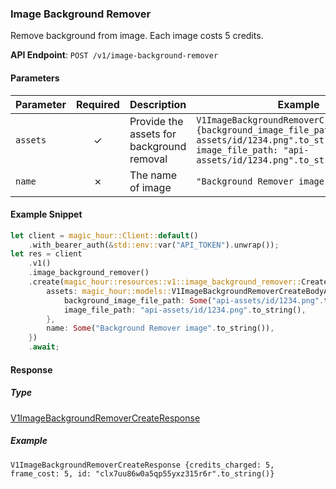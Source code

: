 
### Image Background Remover <a name="create"></a>

Remove background from image. Each image costs 5 credits.

**API Endpoint**: `POST /v1/image-background-remover`

#### Parameters

| Parameter | Required | Description | Example |
|-----------|:--------:|-------------|--------|
| `assets` | ✓ | Provide the assets for background removal | `V1ImageBackgroundRemoverCreateBodyAssets {background_image_file_path: Some("api-assets/id/1234.png".to_string()), image_file_path: "api-assets/id/1234.png".to_string()}` |
| `name` | ✗ | The name of image | `"Background Remover image".to_string()` |

#### Example Snippet

```rust
let client = magic_hour::Client::default()
    .with_bearer_auth(&std::env::var("API_TOKEN").unwrap());
let res = client
    .v1()
    .image_background_remover()
    .create(magic_hour::resources::v1::image_background_remover::CreateRequest {
        assets: magic_hour::models::V1ImageBackgroundRemoverCreateBodyAssets {
            background_image_file_path: Some("api-assets/id/1234.png".to_string()),
            image_file_path: "api-assets/id/1234.png".to_string(),
        },
        name: Some("Background Remover image".to_string()),
    })
    .await;
```

#### Response

##### Type
[V1ImageBackgroundRemoverCreateResponse](/src/models/v1_image_background_remover_create_response.rs)

##### Example
`V1ImageBackgroundRemoverCreateResponse {credits_charged: 5, frame_cost: 5, id: "clx7uu86w0a5qp55yxz315r6r".to_string()}`

